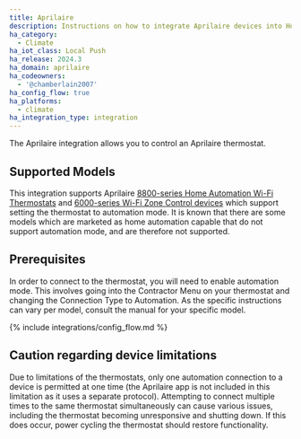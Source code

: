 ```yaml
---
title: Aprilaire
description: Instructions on how to integrate Aprilaire devices into Home Assistant.
ha_category:
  - Climate
ha_iot_class: Local Push
ha_release: 2024.3
ha_domain: aprilaire
ha_codeowners:
  - '@chamberlain2007'
ha_config_flow: true
ha_platforms:
  - climate
ha_integration_type: integration
---
```


The Aprilaire integration allows you to control an Aprilaire thermostat.

## Supported Models

This integration supports Aprilaire [8800-series Home Automation Wi-Fi Thermostats](https://www.aprilaire.com/whole-house-products/thermostats/home-automation) and [6000-series Wi-Fi Zone Control devices](https://www.aprilaire.com/whole-house-products/zone-control) which support setting the thermostat to automation mode. It is known that there are some models which are marketed as home automation capable that do not support automation mode, and are therefore not supported.

## Prerequisites

In order to connect to the thermostat, you will need to enable automation mode. This involves going into the Contractor Menu on your thermostat and changing the Connection Type to Automation. As the specific instructions can vary per model, consult the manual for your specific model.

{% include integrations/config_flow.md %}

## Caution regarding device limitations

Due to limitations of the thermostats, only one automation connection to a device is permitted at one time (the Aprilaire app is not included in this limitation as it uses a separate protocol). Attempting to connect multiple times to the same thermostat simultaneously can cause various issues, including the thermostat becoming unresponsive and shutting down. If this does occur, power cycling the thermostat should restore functionality.
